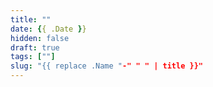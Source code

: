 ```yaml
---
title: ""
date: {{ .Date }}
hidden: false
draft: true
tags: [""]
slug: "{{ replace .Name "-" " " | title }}"
---
```



